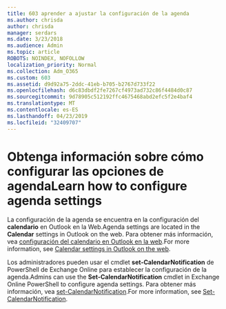 ```yaml
---
title: 603 aprender a ajustar la configuración de la agenda
ms.author: chrisda
author: chrisda
manager: serdars
ms.date: 3/23/2018
ms.audience: Admin
ms.topic: article
ROBOTS: NOINDEX, NOFOLLOW
localization_priority: Normal
ms.collection: Adm_O365
ms.custom: 603
ms.assetid: d9d92a75-2ddc-41eb-b705-b2767d733f22
ms.openlocfilehash: d6c83dbdf2fe7267cf4973ad732c86f4484d0c87
ms.sourcegitcommit: 9d78905c512192ffc4675468abd2efc5f2e4baf4
ms.translationtype: MT
ms.contentlocale: es-ES
ms.lasthandoff: 04/23/2019
ms.locfileid: "32409707"
---
```

# <a name="learn-how-to-configure-agenda-settings"></a><span data-ttu-id="b44d0-102">Obtenga información sobre cómo configurar las opciones de agenda</span><span class="sxs-lookup"><span data-stu-id="b44d0-102">Learn how to configure agenda settings</span></span>

<span data-ttu-id="b44d0-103">La configuración de la agenda se encuentra en la configuración del **calendario** en Outlook en la Web.</span><span class="sxs-lookup"><span data-stu-id="b44d0-103">Agenda settings are located in the **Calendar** settings in Outlook on the web.</span></span> <span data-ttu-id="b44d0-104">Para obtener más información, vea [configuración del calendario en Outlook en la web](https://support.office.com/article/12cba5a4-4f95-4d00-bfc3-b694aa67ac8f).</span><span class="sxs-lookup"><span data-stu-id="b44d0-104">For more information, see [Calendar settings in Outlook on the web](https://support.office.com/article/12cba5a4-4f95-4d00-bfc3-b694aa67ac8f).</span></span>

<span data-ttu-id="b44d0-105">Los administradores pueden usar el cmdlet **set-CalendarNotification** de PowerShell de Exchange Online para establecer la configuración de la agenda.</span><span class="sxs-lookup"><span data-stu-id="b44d0-105">Admins can use the **Set-CalendarNotification** cmdlet in Exchange Online PowerShell to configure agenda settings.</span></span> <span data-ttu-id="b44d0-106">Para obtener más información, vea [set-CalendarNotification](https://technet.microsoft.com/library/dd351284).</span><span class="sxs-lookup"><span data-stu-id="b44d0-106">For more information, see [Set-CalendarNotification](https://technet.microsoft.com/library/dd351284).</span></span>
